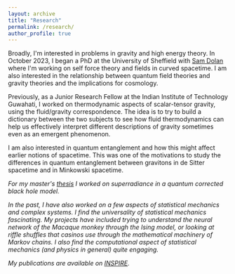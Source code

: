 ```yaml
---
layout: archive
title: "Research"
permalink: /research/
author_profile: true
---
```


Broadly, I'm interested in problems in gravity and high energy theory. In October 2023, I began a PhD at the University of Sheffield with [Sam Dolan](https://sam-dolan.sites.sheffield.ac.uk) where I'm working on self force theory and fields in curved spacetime. I am also interested in the relationship between quantum field theories and gravity theories and the implications for cosmology. 

Previously, as a Junior Research Fellow at the Indian Institute of Technology Guwahati, I worked on thermodynamic aspects of scalar-tensor gravity, using the fluid/gravity correspondence. The idea is to try to build a dictionary between the two subjects to see how fluid thermodynamics can help us effectively interpret different descriptions of gravity sometimes even as an emergent phenomenon. 

I am also interested in quantum entanglement and how this might affect earlier notions of spacetime. This was one of the motivations to study the differences in quantum entanglement between gravitons in de Sitter spacetime and in Minkowski spacetime. <I am also interested in answering these questions through holographic methods in the future and seeing whether cosmology can help us test some of these hypotheses.>  

For my master's [thesis](https://abhinovenagarajans.github.io/files/M.Sc.-Thesis-Abhinove.pdf) I worked on superradiance in a quantum corrected black hole model. 

In the past, I have also worked on a few aspects of statistical mechanics and complex systems. I find the universality of statistical mechanics fascinating. My projects have included trying to understand the neural network of the Macaque monkey through the Ising model, or looking at riffle shuffles that casinos use through the mathematical machinery of Markov chains. I also find the computational aspect of statistical mechanics (and physics in general) quite engaging. 

My publications are available on [INSPIRE](https://inspirehep.net/authors/2094576). 


